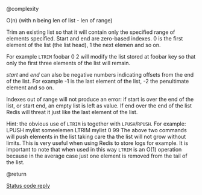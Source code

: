 @complexity

O(n) (with n being len of list - len of range)


Trim an existing list so that it will contain only the specified
range of elements specified. Start and end are zero-based indexes.
0 is the first element of the list (the list head), 1 the next elemen
and so on.

For example `LTRIM` foobar 0 2 will modify the list stored at foobar
key so that only the first three elements of the list will remain.

_start_ and _end_ can also be negative numbers indicating offsets
from the end of the list. For example -1 is the last element of
the list, -2 the penultimate element and so on.

Indexes out of range will not produce an error: if start is over
the end of the list, or start  end, an empty list is left as value.
If end over the end of the list Redis will threat it just like
the last element of the list.

Hint: the obvious use of `LTRIM` is together with `LPUSH`/`RPUSH`. For example:
            LPUSH mylist someelemen
            LTRIM mylist 0 99
The above two commands will push elements in the list taking care tha
the list will not grow without limits. This is very useful when using
Redis to store logs for example. It is important to note that when used
in this way `LTRIM` is an O(1) operation because in the average case
just one element is removed from the tail of the list.

@return

[Status code reply][1]



[1]: /p/redis/wiki/ReplyTypes